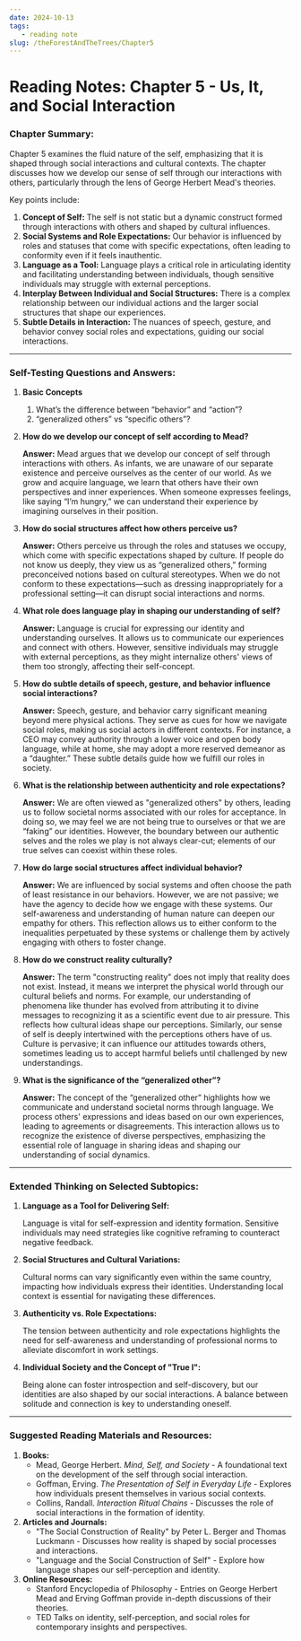 ```yaml
---
date: 2024-10-13
tags:
   - reading note
slug: /theForestAndTheTrees/Chapter5
---
```


# Reading Notes: Chapter 5 - Us, It, and Social Interaction

### Chapter Summary:

Chapter 5 examines the fluid nature of the self, emphasizing that it is shaped through social interactions and cultural contexts. The chapter discusses how we develop our sense of self through our interactions with others, particularly through the lens of George Herbert Mead's theories.

Key points include:

1. **Concept of Self:** The self is not static but a dynamic construct formed through interactions with others and shaped by cultural influences.
2. **Social Systems and Role Expectations:** Our behavior is influenced by roles and statuses that come with specific expectations, often leading to conformity even if it feels inauthentic.
3. **Language as a Tool:** Language plays a critical role in articulating identity and facilitating understanding between individuals, though sensitive individuals may struggle with external perceptions.
4. **Interplay Between Individual and Social Structures:** There is a complex relationship between our individual actions and the larger social structures that shape our experiences.
5. **Subtle Details in Interaction:** The nuances of speech, gesture, and behavior convey social roles and expectations, guiding our social interactions.

---

### Self-Testing Questions and Answers:

1. **Basic Concepts**
    1. What’s the difference between “behavior” and “action”?
    2. “generalized others” vs “specific others”?
2. **How do we develop our concept of self according to Mead?**
    
    **Answer:** Mead argues that we develop our concept of self through interactions with others. As infants, we are unaware of our separate existence and perceive ourselves as the center of our world. As we grow and acquire language, we learn that others have their own perspectives and inner experiences. When someone expresses feelings, like saying “I’m hungry,” we can understand their experience by imagining ourselves in their position.
    
3. **How do social structures affect how others perceive us?**
    
    **Answer:** Others perceive us through the roles and statuses we occupy, which come with specific expectations shaped by culture. If people do not know us deeply, they view us as “generalized others,” forming preconceived notions based on cultural stereotypes. When we do not conform to these expectations—such as dressing inappropriately for a professional setting—it can disrupt social interactions and norms.
    
4. **What role does language play in shaping our understanding of self?**
    
    **Answer:** Language is crucial for expressing our identity and understanding ourselves. It allows us to communicate our experiences and connect with others. However, sensitive individuals may struggle with external perceptions, as they might internalize others' views of them too strongly, affecting their self-concept.
    
5. **How do subtle details of speech, gesture, and behavior influence social interactions?**
    
    **Answer:** Speech, gesture, and behavior carry significant meaning beyond mere physical actions. They serve as cues for how we navigate social roles, making us social actors in different contexts. For instance, a CEO may convey authority through a lower voice and open body language, while at home, she may adopt a more reserved demeanor as a “daughter.” These subtle details guide how we fulfill our roles in society.
    
6. **What is the relationship between authenticity and role expectations?**
    
    **Answer:** We are often viewed as "generalized others" by others, leading us to follow societal norms associated with our roles for acceptance. In doing so, we may feel we are not being true to ourselves or that we are “faking” our identities. However, the boundary between our authentic selves and the roles we play is not always clear-cut; elements of our true selves can coexist within these roles.
    
7. **How do large social structures affect individual behavior?**
    
    **Answer:** We are influenced by social systems and often choose the path of least resistance in our behaviors. However, we are not passive; we have the agency to decide how we engage with these systems. Our self-awareness and understanding of human nature can deepen our empathy for others. This reflection allows us to either conform to the inequalities perpetuated by these systems or challenge them by actively engaging with others to foster change.
    
8. **How do we construct reality culturally?**
    
    **Answer:** The term "constructing reality" does not imply that reality does not exist. Instead, it means we interpret the physical world through our cultural beliefs and norms. For example, our understanding of phenomena like thunder has evolved from attributing it to divine messages to recognizing it as a scientific event due to air pressure. This reflects how cultural ideas shape our perceptions. Similarly, our sense of self is deeply intertwined with the perceptions others have of us. Culture is pervasive; it can influence our attitudes towards others, sometimes leading us to accept harmful beliefs until challenged by new understandings.
    
9. **What is the significance of the “generalized other”?**
    
    **Answer:** The concept of the “generalized other” highlights how we communicate and understand societal norms through language. We process others' expressions and ideas based on our own experiences, leading to agreements or disagreements. This interaction allows us to recognize the existence of diverse perspectives, emphasizing the essential role of language in sharing ideas and shaping our understanding of social dynamics.
    

---

### Extended Thinking on Selected Subtopics:

1. **Language as a Tool for Delivering Self:**
    
    Language is vital for self-expression and identity formation. Sensitive individuals may need strategies like cognitive reframing to counteract negative feedback.
    
2. **Social Structures and Cultural Variations:**
    
    Cultural norms can vary significantly even within the same country, impacting how individuals express their identities. Understanding local context is essential for navigating these differences.
    
3. **Authenticity vs. Role Expectations:**
    
    The tension between authenticity and role expectations highlights the need for self-awareness and understanding of professional norms to alleviate discomfort in work settings.
    
4. **Individual Society and the Concept of "True I":**
    
    Being alone can foster introspection and self-discovery, but our identities are also shaped by our social interactions. A balance between solitude and connection is key to understanding oneself.
    

---

### Suggested Reading Materials and Resources:

1. **Books:**
    - Mead, George Herbert. *Mind, Self, and Society* - A foundational text on the development of the self through social interaction.
    - Goffman, Erving. *The Presentation of Self in Everyday Life* - Explores how individuals present themselves in various social contexts.
    - Collins, Randall. *Interaction Ritual Chains* - Discusses the role of social interactions in the formation of identity.
2. **Articles and Journals:**
    - "The Social Construction of Reality" by Peter L. Berger and Thomas Luckmann - Discusses how reality is shaped by social processes and interactions.
    - "Language and the Social Construction of Self" - Explore how language shapes our self-perception and identity.
3. **Online Resources:**
    - Stanford Encyclopedia of Philosophy - Entries on George Herbert Mead and Erving Goffman provide in-depth discussions of their theories.
    - TED Talks on identity, self-perception, and social roles for contemporary insights and perspectives.
